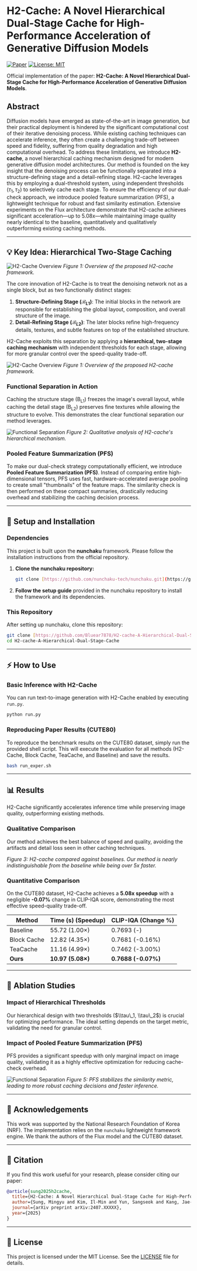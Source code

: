 # H2-Cache: A Novel Hierarchical Dual-Stage Cache for High-Performance Acceleration of Generative Diffusion Models

[![Paper](https://img.shields.io/badge/paper-arxiv.2407.XXXXX-red)](https://arxiv.org/abs/2407.XXXXX) [![License: MIT](https://img.shields.io/badge/License-MIT-yellow.svg)](https://opensource.org/licenses/MIT)

Official implementation of the paper: **H2-Cache: A Novel Hierarchical Dual-Stage Cache for High-Performance Acceleration of Generative Diffusion Models**.

## Abstract

Diffusion models have emerged as state-of-the-art in image generation, but their practical deployment is hindered by the significant computational cost of their iterative denoising process. While existing caching techniques can accelerate inference, they often create a challenging trade-off between speed and fidelity, suffering from quality degradation and high computational overhead. To address these limitations, we introduce **H2-cache**, a novel hierarchical caching mechanism designed for modern generative diffusion model architectures. Our method is founded on the key insight that the denoising process can be functionally separated into a structure-defining stage and a detail-refining stage. H2-cache leverages this by employing a dual-threshold system, using independent thresholds ($\tau_{1}, \tau_{2}$) to selectively cache each stage. To ensure the efficiency of our dual-check approach, we introduce pooled feature summarization (PFS), a lightweight technique for robust and fast similarity estimation. Extensive experiments on the Flux architecture demonstrate that H2-cache achieves significant acceleration—up to 5.08x—while maintaining image quality nearly identical to the baseline, quantitatively and qualitatively outperforming existing caching methods.

---

## 💡 Key Idea: Hierarchical Two-Stage Caching
![H2-Cache Overview](assets/exper2.png)
*Figure 1: Overview of the proposed H2-cache framework.*



The core innovation of H2-Cache is to treat the denoising network not as a single block, but as two functionally distinct stages:

1.  **Structure-Defining Stage ($\mathcal{B}_{L1}$)**: The initial blocks in the network are responsible for establishing the global layout, composition, and overall structure of the image.
2.  **Detail-Refining Stage ($\mathcal{B}_{L2}$)**: The later blocks refine high-frequency details, textures, and subtle features on top of the established structure.

H2-Cache exploits this separation by applying a **hierarchical, two-stage caching mechanism** with independent thresholds for each stage, allowing for more granular control over the speed-quality trade-off.

![H2-Cache Overview](assets/proposed2.png)
*Figure 1: Overview of the proposed H2-cache framework.*

### Functional Separation in Action

Caching the structure stage (B<sub>L1</sub>) freezes the image's overall layout, while caching the detail stage (B<sub>L2</sub>) preserves fine textures while allowing the structure to evolve. This demonstrates the clear functional separation our method leverages.

![Functional Separation](assets/Block_caching.png)
*Figure 2: Qualitative analysis of H2-cache's hierarchical mechanism.*

### Pooled Feature Summarization (PFS)

To make our dual-check strategy computationally efficient, we introduce **Pooled Feature Summarization (PFS)**. Instead of comparing entire high-dimensional tensors, PFS uses fast, hardware-accelerated average pooling to create small "thumbnails" of the feature maps. The similarity check is then performed on these compact summaries, drastically reducing overhead and stabilizing the caching decision process.

---

## 🚀 Setup and Installation

### Dependencies

This project is built upon the **nunchaku** framework. Please follow the installation instructions from the official repository.

1.  **Clone the nunchaku repository:**
    ```bash
    git clone [https://github.com/nunchaku-tech/nunchaku.git](https://github.com/nunchaku-tech/nunchaku.git)
    ```

2.  **Follow the setup guide** provided in the nunchaku repository to install the framework and its dependencies.

### This Repository

After setting up nunchaku, clone this repository:
```bash
git clone [https://github.com/Bluear7878/H2-cache-A-Hierarchical-Dual-Stage-Cache.git](https://github.com/Bluear7878/H2-cache-A-Hierarchical-Dual-Stage-Cache.git)
cd H2-cache-A-Hierarchical-Dual-Stage-Cache
````

-----

## ⚡ How to Use

### Basic Inference with H2-Cache

You can run text-to-image generation with H2-Cache enabled by executing `run.py`.

```bash
python run.py
```

### Reproducing Paper Results (CUTE80)

To reproduce the benchmark results on the CUTE80 dataset, simply run the provided shell script. This will execute the evaluation for all methods (H2-Cache, Block Cache, TeaCache, and Baseline) and save the results.

```bash
bash run_exper.sh
```

-----

## 📊 Results

H2-Cache significantly accelerates inference time while preserving image quality, outperforming existing methods.

### Qualitative Comparison

Our method achieves the best balance of speed and quality, avoiding the artifacts and detail loss seen in other caching techniques.

*Figure 3: H2-cache compared against baselines. Our method is nearly indistinguishable from the baseline while being over 5x faster.*

### Quantitative Comparison

On the CUTE80 dataset, H2-Cache achieves a **5.08x speedup** with a negligible **-0.07%** change in CLIP-IQA score, demonstrating the most effective speed-quality trade-off.

| Method      | Time (s) (Speedup) | CLIP-IQA (Change %)      |
|-------------|--------------------|--------------------------|
| Baseline    | 55.72 (1.00×)      | 0.7693 (-)               |
| Block Cache | 12.82 (4.35×)      | 0.7681 (-0.16%)          |
| TeaCache    | 11.16 (4.99×)      | 0.7462 (-3.00%)          |
| **Ours** | **10.97 (5.08×)** | **0.7688 (-0.07%)** |

-----

## 🔬 Ablation Studies

### Impact of Hierarchical Thresholds

Our hierarchical design with two thresholds ($\\tau\_1, \\tau\_2$) is crucial for optimizing performance. The ideal setting depends on the target metric, validating the need for granular control.

### Impact of Pooled Feature Summarization (PFS)

PFS provides a significant speedup with only marginal impact on image quality, validating it as a highly effective optimization for reducing cache-check overhead.

![Functional Separation](assets/exper_pfs3.png)
*Figure 5: PFS stabilizes the similarity metric, leading to more robust caching decisions and faster inference.*

-----

## 🙏 Acknowledgements

This work was supported by the National Research Foundation of Korea (NRF). The implementation relies on the `nunchaku` lightweight framework engine. We thank the authors of the Flux model and the CUTE80 dataset.

-----

## 📜 Citation

If you find this work useful for your research, please consider citing our paper:

```bibtex
@article{sung2025h2cache,
  title={H2-Cache: A Novel Hierarchical Dual-Stage Cache for High-Performance Acceleration of Generative Diffusion Models},
  author={Sung, Mingyu and Kim, Il-Min and Yun, Sangseok and Kang, Jae-Mo},
  journal={arXiv preprint arXiv:2407.XXXXX},
  year={2025}
}
```

-----

## 📄 License

This project is licensed under the MIT License. See the [LICENSE](https://www.google.com/search?q=LICENSE) file for details.

```
```